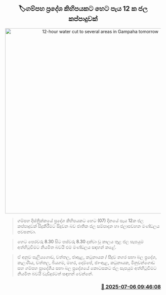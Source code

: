 <p align='center'><b><h2 align='center' title='12-hour water cut to several areas in Gampaha tomorrow'>🏷ගම්පහ ප්‍රදේශ කිහිපයකට හෙට පැය 12 ක ජල කප්පාදුවක්</h2></b></p>
<p align='center'><img src='https://helakuru.sgp1.cdn.digitaloceanspaces.com/esana/images/lib/water-cut-thumb.jpg' width='600' alt='12-hour water cut to several areas in Gampaha tomorrow'></p>

> ගම්පහ දිස්ත්‍රික්කයේ ප්‍රදේශ කිහිපයකට හෙට (07) දිනයේ පැය 12ක ජල කප්පාදුවක් සිදුකිරීමට සිදුවන බව ජාතික ජල සම්පාදන හා ජලාපවහන මණ්ඩලය පවසනවා.

> හෙට පෙරවරු 8.30 සිට පස්වරු 8.30 දක්වා වූ කාලය තුළ ජල සැපයුම අත්හිටුවීමට නියමිත බවයි එම මණ්ඩලය සඳහන් කළේ.

> ඒ අනුව පෑලියගොඩ, වත්තල, ජාඇළ, කටුනායක / සීදුව නගර සභා බල ප්‍රදේශ, කැලණිය, වත්තල, බියගම, මහර, දොම්පේ, ජා-ඇළ, කටුනායක, මිනුවන්ගොඩ සහ ගම්පහ ප්‍රාදේශීය සභා බල ප්‍රදේශයේ කොටසකට ජල සැපයුම අත්හිටුවීමට නියමිත බවයි වැඩිදුරටත් සඳහන් වෙන්නේ.



<h3 align='right'><a href='https://www.helakuru.lk/esana/p/111619/'>📅 2025-07-06 09:46:08</a></h3>
